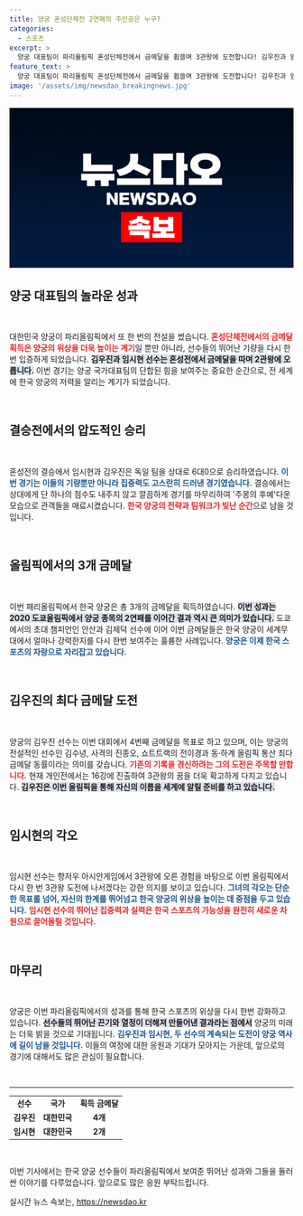 ```yaml
---
title: 양궁 혼성단체전 2연패의 주인공은 누구?
categories:
  - 스포츠
excerpt: >
  양궁 대표팀이 파리올림픽 혼성단체전에서 금메달을 휩쓸며 3관왕에 도전합니다! 김우진과 임시현이 결승에서 독일을 6-0으로 압도, 대회 2관왕 기록 달성을 알렸습니다. 승리를 통해 양궁의 명성을 이어가는 이들의 다음 목표는 개인전 메달! 클릭해서 자세한 소식을 확인하세요!
feature_text: >
  양궁 대표팀이 파리올림픽 혼성단체전에서 금메달을 휩쓸며 3관왕에 도전합니다! 김우진과 임시현이 결승에서 독일을 6-0으로 압도, 대회 2관왕 기록 달성을 알렸습니다. 승리를 통해 양궁의 명성을 이어가는 이들의 다음 목표는 개인전 메달! 클릭해서 자세한 소식을 확인하세요!
image: '/assets/img/newsdao_breakingnews.jpg'
---
```


<p><img src="/assets/img/newsdao_breakingnews.jpg" alt="implanttips 속보" /></p>

<h2 data-ke-size="size26">양궁 대표팀의 놀라운 성과</h2>

<p data-ke-size="size16">&nbsp;</p> 

<p>대한민국 양궁이 파리올림픽에서 또 한 번의 전설을 썼습니다. <b><span style="color: #ee2323;">혼성단체전에서의 금메달 획득은 양궁의 위상을 더욱 높이는 계기</span></b>일 뿐만 아니라, 선수들의 뛰어난 기량을 다시 한번 입증하게 되었습니다. <b><span style="background-color: #21538527;">김우진과 임시현 선수는 혼성전에서 금메달을 따며 2관왕에 오릅니다.</span></b> 이번 경기는 양궁 국가대표팀의 단합된 힘을 보여주는 중요한 순간으로, 전 세계에 한국 양궁의 저력을 알리는 계기가 되었습니다.</p>

<p data-ke-size="size16">&nbsp;</p> 

<h2 data-ke-size="size26">결승전에서의 압도적인 승리</h2>

<p data-ke-size="size16">&nbsp;</p> 

<p>혼성전의 결승에서 임시현과 김우진은 독일 팀을 상대로 6대0으로 승리하였습니다. <b><span style="color: #1a5490;">이번 경기는 이들의 기량뿐만 아니라 집중력도 고스란히 드러낸 경기였습니다.</span></b> 결승에서는 상대에게 단 하나의 점수도 내주지 않고 깔끔하게 경기를 마무리하여 '주몽의 후예'다운 모습으로 관객들을 매료시켰습니다. <b><span style="color: #ee2323;">한국 양궁의 전략과 팀워크가 빛난 순간</span></b>으로 남을 것입니다.</p>

<p data-ke-size="size16">&nbsp;</p> 

<h2 data-ke-size="size26">올림픽에서의 3개 금메달</h2>

<p data-ke-size="size16">&nbsp;</p> 

<p>이번 패리올림픽에서 한국 양궁은 총 3개의 금메달을 획득하였습니다. <b><span style="background-color: #21538527;">이번 성과는 2020 도쿄올림픽에서 양궁 종목의 2연패를 이어간 결과 역시 큰 의미가 있습니다.</span></b> 도쿄에서의 초대 챔피언인 안산과 김제덕 선수에 이어 이번 금메달들은 한국 양궁이 세계무대에서 얼마나 강력한지를 다시 한번 보여주는 훌륭한 사례입니다. <b><span style="color: #1a5490;">양궁은 이제 한국 스포츠의 자랑으로 자리잡고 있습니다.</span></b></p>

<p data-ke-size="size16">&nbsp;</p> 

<h2 data-ke-size="size26">김우진의 최다 금메달 도전</h2>

<p data-ke-size="size16">&nbsp;</p> 

<p>양궁의 김우진 선수는 이번 대회에서 4번째 금메달을 목표로 하고 있으며, 이는 양궁의 전설적인 선수인 김수녕, 사격의 진종오, 쇼트트랙의 전이경과 동·하계 올림픽 통산 최다 금메달 동률이라는 의미를 갖습니다. <b><span style="color: #ee2323;">기존의 기록을 경신하려는 그의 도전은 주목할 만합니다.</span></b> 현재 개인전에서는 16강에 진출하여 3관왕의 꿈을 더욱 확고하게 다지고 있습니다. <b><span style="background-color: #21538527;">김우진은 이번 올림픽을 통해 자신의 이름을 세계에 알릴 준비를 하고 있습니다.</span></b></p>

<p data-ke-size="size16">&nbsp;</p> 

<h2 data-ke-size="size26">임시현의 각오</h2>

<p data-ke-size="size16">&nbsp;</p> 

<p>임시현 선수는 항저우 아시안게임에서 3관왕에 오른 경험을 바탕으로 이번 올림픽에서 다시 한 번 3관왕 도전에 나서겠다는 강한 의지를 보이고 있습니다. <b><span style="color: #1a5490;">그녀의 각오는 단순한 목표를 넘어, 자신의 한계를 뛰어넘고 한국 양궁의 위상을 높이는 데 중점을 두고 있습니다.</span></b> <b><span style="color: #ee2323;">임시현 선수의 뛰어난 집중력과 실력은 한국 스포츠의 가능성을 완전히 새로운 차원으로 끌어올릴 것입니다.</span></b></p>

<p data-ke-size="size16">&nbsp;</p> 

<h2 data-ke-size="size26">마무리</h2>

<p data-ke-size="size16">&nbsp;</p> 

<p>양궁은 이번 파리올림픽에서의 성과를 통해 한국 스포츠의 위상을 다시 한번 강화하고 있습니다. <b><span style="background-color: #21538527;">선수들의 뛰어난 끈기와 열정이 더해져 만들어낸 결과라는 점에서</span></b> 양궁의 미래는 더욱 밝을 것으로 기대됩니다. <b><span style="color: #1a5490;">김우진과 임시현, 두 선수의 계속되는 도전이 양궁 역사에 길이 남을 것입니다.</span></b> 이들의 여정에 대한 응원과 기대가 모아지는 가운데, 앞으로의 경기에 대해서도 많은 관심이 필요합니다. </p>

<p data-ke-size="size16">&nbsp;</p> 

<hr>

<table style="width: 100%; border-collapse: collapse;">
  <tbody>
    <tr>
      <td style="text-align: center; height: 20px;"><b>선수</b></td>
      <td style="text-align: center; height: 20px;"><b>국가</b></td>
      <td style="text-align: center; height: 20px;"><b>획득 금메달</b></td>
    </tr>
    <tr>
      <td style="text-align: center; height: 17px;"><b>김우진</b></td>
      <td style="text-align: center; height: 17px;"><b>대한민국</b></td>
      <td style="text-align: center; height: 17px;"><b>4개</b></td>
    </tr>
    <tr>
      <td style="text-align: center; height: 17px;"><b>임시현</b></td>
      <td style="text-align: center; height: 17px;"><b>대한민국</b></td>
      <td style="text-align: center; height: 17px;"><b>2개</b></td>
    </tr>
  </tbody>
</table>

<p data-ke-size="size16">&nbsp;</p> 

<p>이번 기사에서는 한국 양궁 선수들이 파리올림픽에서 보여준 뛰어난 성과와 그들을 둘러싼 이야기를 다루었습니다. 앞으로도 많은 응원 부탁드립니다.</p>
실시간 뉴스 속보는, <a href="https://newsdao.kr" rel="dofollow">https://newsdao.kr</a>


